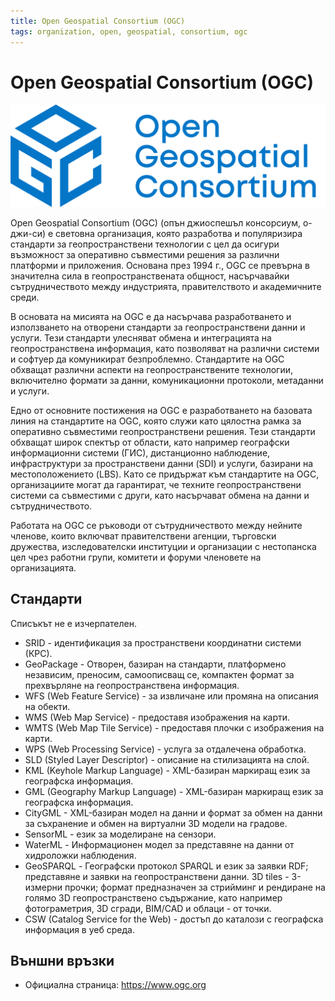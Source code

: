 ```yaml
---
title: Open Geospatial Consortium (OGC)
tags: organization, open, geospatial, consortium, ogc
---
```


# Open Geospatial Consortium (OGC)

![Open Geospatial Consortium (OGC) лого](./img/ogc_logo.svg)

Open Geospatial Consortium (OGC) (опън джиоспешъл консорсиум, о-джи-си) е световна организация, която разработва и популяризира стандарти за геопространствени технологии с цел да осигури възможност за оперативно съвместими решения за различни платформи и приложения.
Основана през 1994 г., OGC се превърна в значителна сила в геопространствената общност, насърчавайки сътрудничеството между индустрията, правителството и академичните среди.

В основата на мисията на OGC е да насърчава разработването и използването на отворени стандарти за геопространствени данни и услуги.
Тези стандарти улесняват обмена и интеграцията на геопространствена информация, като позволяват на различни системи и софтуер да комуникират безпроблемно.
Стандартите на OGC обхващат различни аспекти на геопространствените технологии, включително формати за данни, комуникационни протоколи, метаданни и услуги.

Едно от основните постижения на OGC е разработването на базовата линия на стандартите на OGC, която служи като цялостна рамка за оперативно съвместими геопространствени решения.
Тези стандарти обхващат широк спектър от области, като например географски информационни системи (ГИС), дистанционно наблюдение, инфраструктури за пространствени данни (SDI) и услуги, базирани на местоположението (LBS).
Като се придържат към стандартите на OGC, организациите могат да гарантират, че техните геопространствени системи са съвместими с други, като насърчават обмена на данни и сътрудничеството.

Работата на OGC се ръководи от сътрудничеството между нейните членове, които включват правителствени агенции, търговски дружества, изследователски институции и организации с нестопанска цел чрез работни групи, комитети и форуми членовете на организацията.


## Стандарти

Списъкът не е изчерпателен.

- SRID - идентификация за пространствени координатни системи (КРС).
- GeoPackage - Отворен, базиран на стандарти, платформено независим, преносим, самоописващ се, компактен формат за прехвърляне на геопространствена информация.
- WFS (Web Feature Service) - за извличане или промяна на описания на обекти.
- WMS (Web Map Service) - предоставя изображения на карти.
- WMTS (Web Map Tile Service) - предоставя плочки с изображения на карти.
- WPS (Web Processing Service) - услуга за отдалечена обработка.
- SLD (Styled Layer Descriptor) - описание на стилизацията на слой.
- KML (Keyhole Markup Language) - XML-базиран маркиращ език за географска информация.
- GML (Geography Markup Language) - XML-базиран маркиращ език за географска информация.
- CityGML - XML-базиран модел на данни и формат за обмен на данни за съхранение и обмен на виртуални 3D модели на градове.
- SensorML - език за моделиране на сензори.
- WaterML - Информационен модел за представяне на данни от хидроложки наблюдения.
- GeoSPARQL - Географски протокол SPARQL и език за заявки RDF; представяне и заявки на геопространствени данни.
3D tiles - 3-измерни прочки; формат предназначен за стрийминг и рендиране на голямо 3D геопространствено съдържание, като например фотограметрия, 3D сгради, BIM/CAD и облаци - от точки.
- CSW (Catalog Service for the Web) - достъп до каталози с географска информация в уеб среда.


## Външни връзки

- Официална страница: https://www.ogc.org
